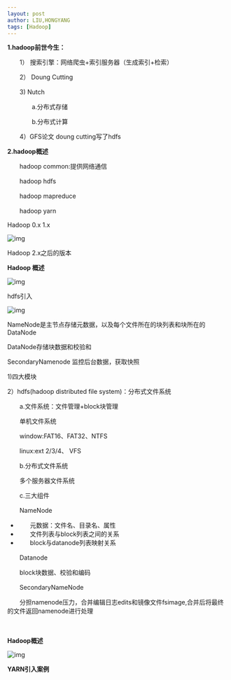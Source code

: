 ```yaml
---
layout: post
author: LIU,HONGYANG
tags: [Hadoop]
---
```




**1.hadoop前世今生：**

　　1） 搜索引擎：网络爬虫+索引服务器（生成索引+检索）

　　2） Doung Cutting

　　3)  Nutch

　　　　a.分布式存储

　　　　b.分布式计算

　　4）GFS论文 doung cutting写了hdfs

**2.hadoop概述**

　　hadoop common:提供网络通信

　　hadoop hdfs

　　hadoop mapreduce

　　hadoop yarn

 

Hadoop 0.x 1.x

 

 

 

![img](https://img2018.cnblogs.com/blog/1067977/201908/1067977-20190815093919570-251175226.png)

 

 Hadoop 2.x之后的版本

 **Hadoop 概述**

 

![img](https://img2018.cnblogs.com/blog/1067977/201908/1067977-20190815095431172-2000667603.png)

 

hdfs引入 

![img](https://img2018.cnblogs.com/blog/1067977/201908/1067977-20190815103339575-2107912444.png)

 

NameNode是主节点存储元数据，以及每个文件所在的块列表和块所在的DataNode

 

DataNode存储块数据和校验和

 

SecondaryNamenode 监控后台数据，获取快照

 

 

1)四大模块

 

2）hdfs(hadoop distributed file system)：分布式文件系统

　　a.文件系统：文件管理+block块管理

　　单机文件系统

　　window:FAT16、FAT32、NTFS

　　linux:ext 2/3/4、 VFS

　　b.分布式文件系统

　　多个服务器文件系统

　　c.三大组件

　　NameNode

- 　　元数据：文件名、目录名、属性
- 　　文件列表与block列表之间的关系
- 　　block与datanode列表映射关系

 

　　Datanode

　　block块数据、校验和编码

 

　　SecondaryNameNode

　　分担namenode压力，合并编辑日志edits和镜像文件fsimage,合并后将最终的文件返回namenode进行处理

　　

 **Hadoop概述**

 

![img](https://img2018.cnblogs.com/blog/1067977/201908/1067977-20190815123558257-2018080538.png)

**YARN引入案例**

 